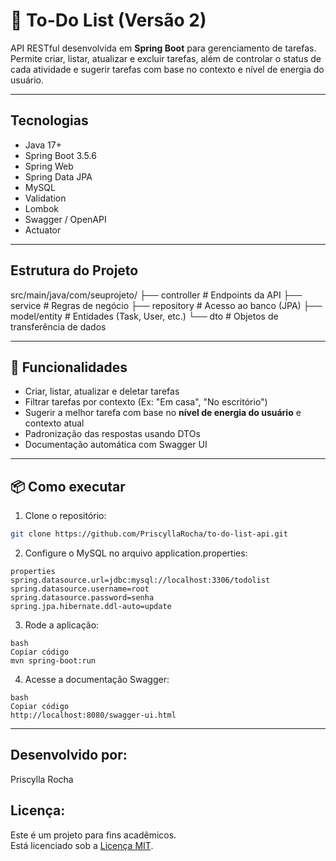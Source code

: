 # 📝 To-Do List (Versão 2) 

API RESTful desenvolvida em **Spring Boot** para gerenciamento de tarefas.  
Permite criar, listar, atualizar e excluir tarefas, além de controlar o status de cada atividade e sugerir tarefas com base no contexto e nível de energia do usuário.

---

## Tecnologias  

- Java 17+  
- Spring Boot 3.5.6  
- Spring Web  
- Spring Data JPA  
- MySQL  
- Validation  
- Lombok  
- Swagger / OpenAPI  
- Actuator  

---

## Estrutura do Projeto  

src/main/java/com/seuprojeto/
├── controller # Endpoints da API
├── service # Regras de negócio
├── repository # Acesso ao banco (JPA)
├── model/entity # Entidades (Task, User, etc.)
└── dto # Objetos de transferência de dados

---

## 🚀 Funcionalidades

- Criar, listar, atualizar e deletar tarefas
- Filtrar tarefas por contexto (Ex: "Em casa", "No escritório")
- Sugerir a melhor tarefa com base no **nível de energia do usuário** e contexto atual
- Padronização das respostas usando DTOs
- Documentação automática com Swagger UI

---

## 📦 Como executar

1. Clone o repositório:
```bash
git clone https://github.com/PriscyllaRocha/to-do-list-api.git 
```
2. Configure o MySQL no arquivo application.properties:
```
properties
spring.datasource.url=jdbc:mysql://localhost:3306/todolist
spring.datasource.username=root
spring.datasource.password=senha
spring.jpa.hibernate.ddl-auto=update
```
3. Rode a aplicação:
```
bash
Copiar código
mvn spring-boot:run
```
4. Acesse a documentação Swagger:
```
bash
Copiar código
http://localhost:8080/swagger-ui.html
```
---

## Desenvolvido por:

Priscylla Rocha

## Licença:

Este é um projeto para fins acadêmicos.  
Está licenciado sob a [Licença MIT](https://opensource.org/licenses/MIT).

